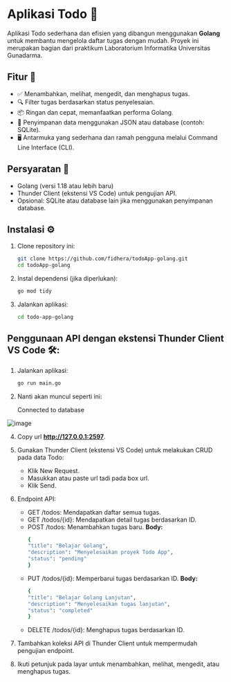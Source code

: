 # Aplikasi Todo 📝  
Aplikasi Todo sederhana dan efisien yang dibangun menggunakan **Golang** untuk membantu mengelola daftar tugas dengan mudah. Proyek ini merupakan bagian dari praktikum Laboratorium Informatika Universitas Gunadarma.  

## Fitur 🚀  
- ✅ Menambahkan, melihat, mengedit, dan menghapus tugas.  
- 🔍 Filter tugas berdasarkan status penyelesaian.  
- 📦 Ringan dan cepat, memanfaatkan performa Golang.  
- 📁 Penyimpanan data menggunakan JSON atau database (contoh: SQLite).  
- 🖥️ Antarmuka yang sederhana dan ramah pengguna melalui Command Line Interface (CLI).

## Persyaratan 🛑
- Golang (versi 1.18 atau lebih baru)
- Thunder Client (ekstensi VS Code) untuk pengujian API.
- Opsional: SQLite atau database lain jika menggunakan penyimpanan database.


## Instalasi ⚙️  
1. Clone repository ini:  
   ```bash
   git clone https://github.com/fidhera/todoApp-golang.git
   cd todoApp-golang

2. Instal dependensi (jika diperlukan):
   ```bash
   go mod tidy
   
3. Jalankan aplikasi:
   ```bash
   cd todo-app-golang

## Penggunaan API dengan ekstensi Thunder Client VS Code 🛠️:
1. Jalankan aplikasi:
   ```bash
   go run main.go

2. Nanti akan muncul seperti ini:
   
   Connected to database

![image](https://github.com/user-attachments/assets/9ee93beb-598e-45d5-96ba-f3016671363f)


4. Copy url **http://127.0.0.1:2597**.
   
6. Gunakan Thunder Client (ekstensi VS Code) untuk melakukan CRUD pada data Todo:
   - Klik New Request.
   - Masukkan atau paste url tadi pada box url.
   - Klik Send.
     
7. Endpoint API:
   - GET /todos: Mendapatkan daftar semua tugas.
   - GET /todos/{id}: Mendapatkan detail tugas berdasarkan ID.
   - POST /todos: Menambahkan tugas baru.
     **Body:**
     ```bash
     {
     "title": "Belajar Golang",
     "description": "Menyelesaikan proyek Todo App",
     "status": "pending"
     }

   - PUT /todos/{id}: Memperbarui tugas berdasarkan ID.
     **Body:**
     ```bash
     {
     "title": "Belajar Golang Lanjutan",
     "description": "Menyelesaikan tugas lanjutan",
     "status": "completed"
     }

   - DELETE /todos/{id}: Menghapus tugas berdasarkan ID.

8. Tambahkan koleksi API di Thunder Client untuk mempermudah pengujian endpoint.

7. Ikuti petunjuk pada layar untuk menambahkan, melihat, mengedit, atau menghapus tugas.
